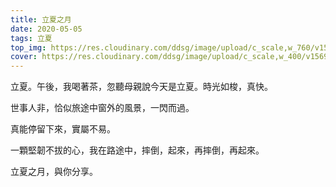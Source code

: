 ```yaml
---
title: 立夏之月
date: 2020-05-05
tags: 立夏
top_img: https://res.cloudinary.com/ddsg/image/upload/c_scale,w_760/v1569563312/red-moon-and-stars_cdwh4q.jpg
cover: https://res.cloudinary.com/ddsg/image/upload/c_scale,w_400/v1569563312/red-moon-and-stars_cdwh4q.jpg
---
```

立夏。午後，我喝著茶，忽聽母親說今天是立夏。時光如梭，真快。

世事人非，恰似旅途中窗外的風景，一閃而過。

真能停留下來，實屬不易。

一顆堅韌不拔的心，我在路途中，摔倒，起來，再摔倒，再起來。

立夏之月，與你分享。
